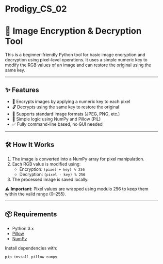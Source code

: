 # Prodigy_CS_02
# 🔐 Image Encryption & Decryption Tool

This is a beginner-friendly Python tool for basic image encryption and decryption using pixel-level operations. It uses a simple numeric key to modify the RGB values of an image and can restore the original using the same key.

---

## ✨ Features

- 🔢 Encrypts images by applying a numeric key to each pixel
- 🔓 Decrypts using the same key to restore the original
- 📸 Supports standard image formats (JPEG, PNG, etc.)
- 🧠 Simple logic using NumPy and Pillow (PIL)
- ✅ Fully command-line based, no GUI needed

---

## 🛠️ How It Works

1. The image is converted into a NumPy array for pixel manipulation.
2. Each RGB value is modified using:
   - Encryption: `(pixel + key) % 256`
   - Decryption: `(pixel - key) % 256`
3. The processed image is saved locally.

⚠️ **Important:** Pixel values are wrapped using modulo 256 to keep them within the valid range (0–255).

---

## 📦 Requirements

- Python 3.x
- [Pillow](https://pypi.org/project/Pillow/)
- [NumPy](https://pypi.org/project/numpy/)

Install dependencies with:

```bash
pip install pillow numpy
